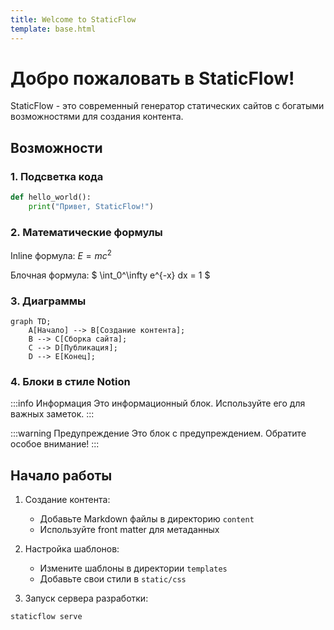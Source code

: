 ```yaml
---
title: Welcome to StaticFlow
template: base.html
---
```

# Добро пожаловать в StaticFlow!

StaticFlow - это современный генератор статических сайтов с богатыми возможностями для создания контента.

## Возможности

### 1. Подсветка кода

```python
def hello_world():
    print("Привет, StaticFlow!")
```

### 2. Математические формулы

Inline формула: $E = mc^2$

Блочная формула:
$
\int_0^\infty e^{-x} dx = 1
$

### 3. Диаграммы

```mermaid
graph TD;
    A[Начало] --> B[Создание контента];
    B --> C[Сборка сайта];
    C --> D[Публикация];
    D --> E[Конец];
```

### 4. Блоки в стиле Notion

:::info Информация
Это информационный блок. Используйте его для важных заметок.
:::

:::warning Предупреждение
Это блок с предупреждением. Обратите особое внимание!
:::

## Начало работы

1. Создание контента:
   - Добавьте Markdown файлы в директорию `content`
   - Используйте front matter для метаданных

2. Настройка шаблонов:
   - Измените шаблоны в директории `templates`
   - Добавьте свои стили в `static/css`

3. Запуск сервера разработки:
```bash
staticflow serve
```